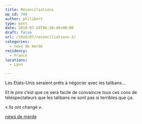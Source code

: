 ```yaml
---
title: Réconciliations
wp_id: 740
author: philibert
type: post
date: 2010-07-20T06:38:48+00:00
draft: false
url: /2010/07/reconciliations-2/
categories:
  - news de merde
residency:
  - France
locations:
  - Lyon

---
```

Les Etats-Unis seraient prêts à négocier avec les talibans&#8230;

Et le pire c&rsquo;est que ce sera facile de convaincre tous ces cons de téléspectateurs que les talibans ne sont pas si terribles que ça.

« Ils ont changé ».

<a href="https://www.lemonde.fr/asie-pacifique/article/2010/07/19/les-etats-unis-seraient-prets-a-negocier-avec-les-talibans_1389941_3216.html" target="_blank">news de merde</a>